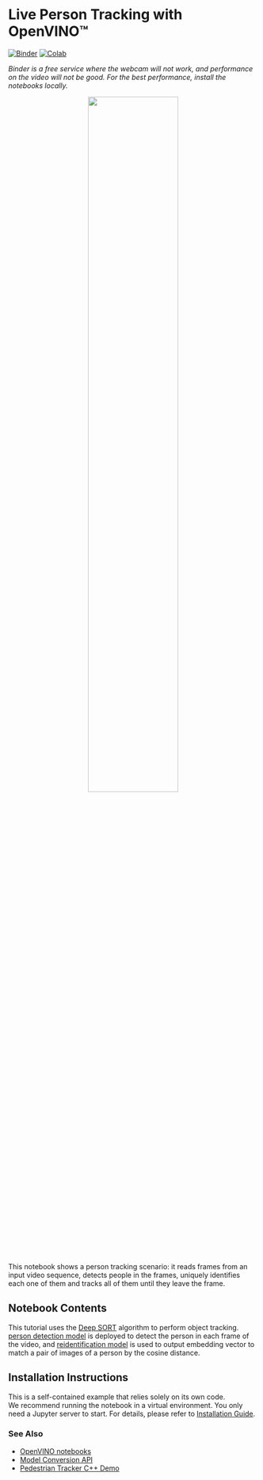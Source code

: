 # Live Person Tracking with OpenVINO™

[![Binder](https://mybinder.org/badge_logo.svg)](https://mybinder.org/v2/gh/eaidova/openvino_notebooks_binder.git/main?urlpath=git-pull%3Frepo%3Dhttps%253A%252F%252Fgithub.com%252Fopenvinotoolkit%252Fopenvino_notebooks%26urlpath%3Dtree%252Fopenvino_notebooks%252Fnotebooks%2Fperson-tracking-webcam%2Fperson-tracking.ipynb)
[![Colab](https://colab.research.google.com/assets/colab-badge.svg)](https://colab.research.google.com/github/openvinotoolkit/openvino_notebooks/blob/master/notebooks/person-tracking-webcam/person-tracking.ipynb)

*Binder is a free service where the webcam will not work, and performance on the video will not be good. For the best performance, install the notebooks locally.*

<p align="center">
    <img width="60%" src="https://user-images.githubusercontent.com/91237924/210479548-b70dbbaa-5948-4e49-b48e-6cb6613226da.gif">
</p>

This notebook shows a person tracking scenario: it reads frames from an input video sequence, detects people in the frames, uniquely identifies each one of them and tracks all of them until they leave the frame.

## Notebook Contents

This tutorial uses the [Deep SORT](https://arxiv.org/abs/1703.07402) algorithm to perform object tracking.
[person detection model]( https://docs.openvino.ai/2024/omz_models_model_person_detection_0202.html) is deployed to detect the person in each frame of the video, and [reidentification model]( https://docs.openvino.ai/2024/omz_models_model_person_reidentification_retail_0287.html) is used to output embedding vector to match a pair of images of a person by the cosine distance.

## Installation Instructions

This is a self-contained example that relies solely on its own code.</br>
We recommend  running the notebook in a virtual environment. You only need a Jupyter server to start.
For details, please refer to [Installation Guide](../../README.md).

### See Also

* [OpenVINO notebooks](https://github.com/openvinotoolkit/openvino_notebooks)
* [Model Conversion API](https://docs.openvino.ai/2024/openvino-workflow/model-preparation/convert-model-to-ir.html)
* [Pedestrian Tracker C++ Demo](https://docs.openvino.ai/2024/omz_demos_pedestrian_tracker_demo_cpp.html)
